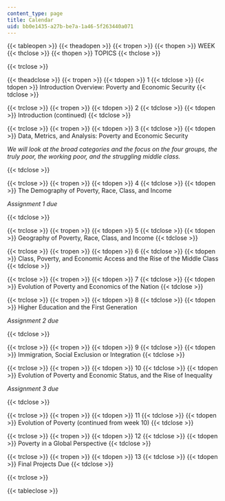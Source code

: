 ```yaml
---
content_type: page
title: Calendar
uid: bb0e1435-a27b-be7a-1a46-5f263440a071
---
```


{{< tableopen >}}
{{< theadopen >}}
{{< tropen >}}
{{< thopen >}}
WEEK
{{< thclose >}}
{{< thopen >}}
TOPICS
{{< thclose >}}

{{< trclose >}}

{{< theadclose >}}
{{< tropen >}}
{{< tdopen >}}
1
{{< tdclose >}}
{{< tdopen >}}
Introduction Overview: Poverty and Economic Security
{{< tdclose >}}

{{< trclose >}}
{{< tropen >}}
{{< tdopen >}}
2
{{< tdclose >}}
{{< tdopen >}}
Introduction (continued)
{{< tdclose >}}

{{< trclose >}}
{{< tropen >}}
{{< tdopen >}}
3
{{< tdclose >}}
{{< tdopen >}}
Data, Metrics, and Analysis: Poverty and Economic Security

_We will look at the broad categories and the focus on the four groups, the truly poor, the working poor, and the struggling middle class._


{{< tdclose >}}

{{< trclose >}}
{{< tropen >}}
{{< tdopen >}}
4
{{< tdclose >}}
{{< tdopen >}}
The Demography of Poverty, Race, Class, and Income

_Assignment 1 due_


{{< tdclose >}}

{{< trclose >}}
{{< tropen >}}
{{< tdopen >}}
5
{{< tdclose >}}
{{< tdopen >}}
Geography of Poverty, Race, Class, and Income
{{< tdclose >}}

{{< trclose >}}
{{< tropen >}}
{{< tdopen >}}
6
{{< tdclose >}}
{{< tdopen >}}
Class, Poverty, and Economic Access and the Rise of the Middle Class
{{< tdclose >}}

{{< trclose >}}
{{< tropen >}}
{{< tdopen >}}
7
{{< tdclose >}}
{{< tdopen >}}
Evolution of Poverty and Economics of the Nation
{{< tdclose >}}

{{< trclose >}}
{{< tropen >}}
{{< tdopen >}}
8
{{< tdclose >}}
{{< tdopen >}}
Higher Education and the First Generation

_Assignment 2 due_


{{< tdclose >}}

{{< trclose >}}
{{< tropen >}}
{{< tdopen >}}
9
{{< tdclose >}}
{{< tdopen >}}
Immigration, Social Exclusion or Integration
{{< tdclose >}}

{{< trclose >}}
{{< tropen >}}
{{< tdopen >}}
10
{{< tdclose >}}
{{< tdopen >}}
Evolution of Poverty and Economic Status, and the Rise of Inequality

_Assignment 3 due_


{{< tdclose >}}

{{< trclose >}}
{{< tropen >}}
{{< tdopen >}}
11
{{< tdclose >}}
{{< tdopen >}}
Evolution of Poverty (continued from week 10)
{{< tdclose >}}

{{< trclose >}}
{{< tropen >}}
{{< tdopen >}}
12
{{< tdclose >}}
{{< tdopen >}}
Poverty in a Global Perspective
{{< tdclose >}}

{{< trclose >}}
{{< tropen >}}
{{< tdopen >}}
13
{{< tdclose >}}
{{< tdopen >}}
Final Projects Due
{{< tdclose >}}

{{< trclose >}}

{{< tableclose >}}